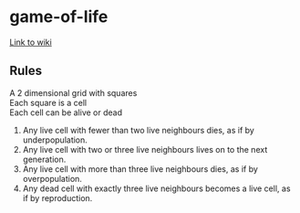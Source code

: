 # game-of-life

 [Link to wiki](https://en.wikipedia.org/wiki/Conway%27s_Game_of_Life)

 ## Rules
 A 2 dimensional grid with squares  
 Each square is a cell  
 Each cell can be alive or dead

1. Any live cell with fewer than two live neighbours dies, as if by underpopulation.
2. Any live cell with two or three live neighbours lives on to the next generation.
3. Any live cell with more than three live neighbours dies, as if by overpopulation.
4. Any dead cell with exactly three live neighbours becomes a live cell, as if by reproduction.


